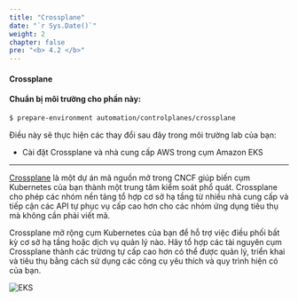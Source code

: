 ```yaml
---
title: "Crossplane"
date: "`r Sys.Date()`"
weight: 2
chapter: false
pre: "<b> 4.2 </b>"
---
```


#### Crossplane

#### Chuẩn bị môi trường cho phần này:

```bash timeout=300 wait=120
$ prepare-environment automation/controlplanes/crossplane
```

Điều này sẽ thực hiện các thay đổi sau đây trong môi trường lab của bạn:

- Cài đặt Crossplane và nhà cung cấp AWS trong cụm Amazon EKS
---

[Crossplane](https://crossplane.io/) là một dự án mã nguồn mở trong CNCF giúp biến cụm Kubernetes của bạn thành một trung tâm kiểm soát phổ quát. Crossplane cho phép các nhóm nền tảng tổ hợp cơ sở hạ tầng từ nhiều nhà cung cấp và tiếp cận các API tự phục vụ cấp cao hơn cho các nhóm ứng dụng tiêu thụ mà không cần phải viết mã.

Crossplane mở rộng cụm Kubernetes của bạn để hỗ trợ việc điều phối bất kỳ cơ sở hạ tầng hoặc dịch vụ quản lý nào. Hãy tổ hợp các tài nguyên cụm Crossplane thành các trừơng tự cấp cao hơn có thể được quản lý, triển khai và tiêu thụ bằng cách sử dụng các công cụ yêu thích và quy trình hiện có của bạn.

![EKS](/images/0006/00056.png?featherlight=false&width=90pc)
